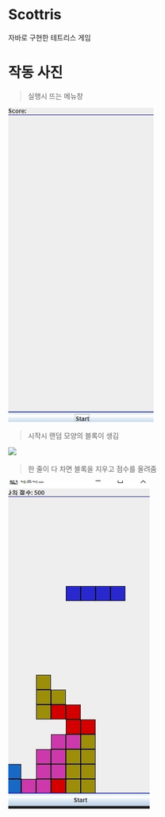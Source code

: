 # Scottris
자바로 구현한 테트리스 게임

# 작동 사진

> 실행시 뜨는 메뉴창

![](https://github.com/GodVas/Scottris/blob/main/images/menu.jpg)

> 시작시 랜덤 모양의 블록이 생김

![](https://github.com/GodVas/Scottris/blob/main/images/startmenu.jpg)

> 한 줄이 다 차면 블록을 지우고 점수를 올려줌

![](https://github.com/GodVas/Scottris/blob/main/images/scoreboard.jpg)
